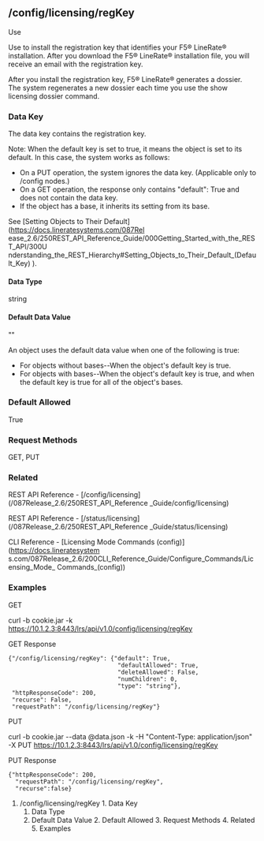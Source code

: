 ## /config/licensing/regKey

Use

Use to install the registration key that identifies your F5® LineRate®
installation. After you download the F5® LineRate® installation file, you will
receive an email with the registration key.

After you install the registration key, F5® LineRate® generates a dossier. The
system regenerates a new dossier each time you use the show licensing dossier
command.

### Data Key

The data key contains the registration key.

Note: When the default key is set to true, it means the object is set to its
default. In this case, the system works as follows:

  * On a PUT operation, the system ignores the data key. (Applicable only to /config nodes.)
  * On a GET operation, the response only contains "default": True and does not contain the data key.
  * If the object has a base, it inherits its setting from its base.

See [Setting Objects to Their Default](https://docs.lineratesystems.com/087Rel
ease_2.6/250REST_API_Reference_Guide/000Getting_Started_with_the_REST_API/300U
nderstanding_the_REST_Hierarchy#Setting_Objects_to_Their_Default_(Default_Key)
).

#### Data Type

string

#### Default Data Value

""

An object uses the default data value when one of the following is true:

  * For objects without bases--When the object's default key is true.
  * For objects with bases--When the object's default key is true, and when the default key is true for all of the object's bases.

### Default Allowed

True

### Request Methods

GET, PUT

### Related

REST API Reference - [/config/licensing](/087Release_2.6/250REST_API_Reference
_Guide/config/licensing)

REST API Reference - [/status/licensing](/087Release_2.6/250REST_API_Reference
_Guide/status/licensing)

CLI Reference - [Licensing Mode Commands (config)](https://docs.lineratesystem
s.com/087Release_2.6/200CLI_Reference_Guide/Configure_Commands/Licensing_Mode_
Commands_(config))

### Examples

GET

curl -b cookie.jar -k
https://10.1.2.3:8443/lrs/api/v1.0/config/licensing/regKey

GET Response

    
    
    {"/config/licensing/regKey": {"default": True,
                                   "defaultAllowed": True,
                                   "deleteAllowed": False,
                                   "numChildren": 0,
                                   "type": "string"},
     "httpResponseCode": 200,
     "recurse": False,
     "requestPath": "/config/licensing/regKey"}
    

PUT

curl -b cookie.jar --data @data.json -k -H "Content-Type: application/json" -X
PUT https://10.1.2.3:8443/lrs/api/v1.0/config/licensing/regKey

PUT Response

    
    
    {"httpResponseCode": 200,
      "requestPath": "/config/licensing/regKey",
      "recurse":false}

  1. /config/licensing/regKey
    1. Data Key
      1. Data Type
      2. Default Data Value
    2. Default Allowed
    3. Request Methods
    4. Related
    5. Examples


